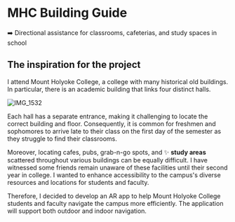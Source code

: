 # MHC Building Guide
➡️ Directional assistance for classrooms, cafeterias, and study spaces in school

## The inspiration for the project

I attend Mount Holyoke College, a college with many historical old buildings. In particular, there is an academic building that links four distinct halls.

![IMG_1532](https://user-images.githubusercontent.com/89917595/236372414-cc7fb2be-e563-448b-90a5-d973dbd359a7.jpg)


Each hall has a separate entrance, making it challenging to locate the correct building and floor. Consequently, it is common for freshmen and sophomores to arrive late to their class on the first day of the semester as they struggle to find their classrooms.

Moreover, locating cafes, pubs, grab-n-go spots, and ✨ **study areas** scattered throughout various buildings can be equally difficult. I have witnessed some friends remain unaware of these facilities until their second year in college. I wanted to enhance accessibility to the campus's diverse resources and locations for students and faculty.

Therefore, I decided to develop an AR app to help Mount Holyoke College students and faculty navigate the campus more efficiently. The application will support both outdoor and indoor navigation.
